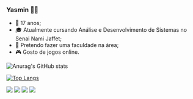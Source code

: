 ### Yasmin 💋✨

- 🎂 17 anos;
- 🎓 Atualmente cursando Análise e Desenvolvimento de Sistemas no Senai Nami Jaffet;
- 📖 Pretendo fazer uma faculdade na área;
- 🎮 Gosto de jogos online.

![Anurag's GitHub stats](https://github-readme-stats.vercel.app/api?username=minxy23&show_icons=true&theme=material-palenight)

[![Top Langs](https://github-readme-stats.vercel.app/api/top-langs/?username=minxy23&layout=compact&theme=material-palenight)](https://github.com/minxy23/github-readme-stats) 

<div> 
  <a href="https://instagram.com/miin_xy" target="_blank"><img src="https://img.shields.io/badge/-Instagram-%23E4405F?style=for-the-badge&logo=instagram&logoColor=white" target="_blank"></a>
 <a href="https://discord.com/channels/miin_xy" target="_blank"><img src="https://img.shields.io/badge/Discord-7289DA?style=for-the-badge&logo=discord&logoColor=white" target="_blank"></a> 
  <a href = "mailto:ysmnnas23@gmail.com"><img src="https://img.shields.io/badge/-Gmail-%23333?style=for-the-badge&logo=gmail&logoColor=white" target="_blank"></a>
  <a href="https://www.linkedin.com/in/yasmin-nascimento-185258250" target="_blank"><img src="https://img.shields.io/badge/-LinkedIn-%230077B5?style=for-the-badge&logo=linkedin&logoColor=white" target="_blank"></a> 
  
</div>
